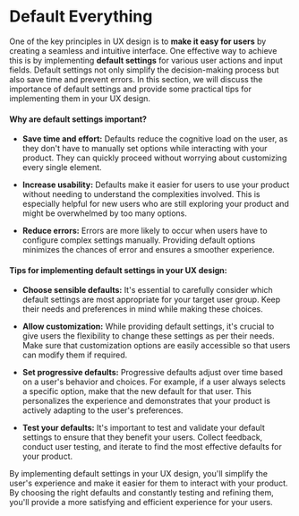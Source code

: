 # Default Everything

One of the key principles in UX design is to **make it easy for users** by creating a seamless and intuitive interface. One effective way to achieve this is by implementing **default settings** for various user actions and input fields. Default settings not only simplify the decision-making process but also save time and prevent errors. In this section, we will discuss the importance of default settings and provide some practical tips for implementing them in your UX design.

#### Why are default settings important?

- **Save time and effort:** Defaults reduce the cognitive load on the user, as they don't have to manually set options while interacting with your product. They can quickly proceed without worrying about customizing every single element.

- **Increase usability:** Defaults make it easier for users to use your product without needing to understand the complexities involved. This is especially helpful for new users who are still exploring your product and might be overwhelmed by too many options.

- **Reduce errors:** Errors are more likely to occur when users have to configure complex settings manually. Providing default options minimizes the chances of error and ensures a smoother experience.

#### Tips for implementing default settings in your UX design:

- **Choose sensible defaults:** It's essential to carefully consider which default settings are most appropriate for your target user group. Keep their needs and preferences in mind while making these choices.

- **Allow customization:** While providing default settings, it's crucial to give users the flexibility to change these settings as per their needs. Make sure that customization options are easily accessible so that users can modify them if required.

- **Set progressive defaults:** Progressive defaults adjust over time based on a user's behavior and choices. For example, if a user always selects a specific option, make that the new default for that user. This personalizes the experience and demonstrates that your product is actively adapting to the user's preferences.

- **Test your defaults:** It's important to test and validate your default settings to ensure that they benefit your users. Collect feedback, conduct user testing, and iterate to find the most effective defaults for your product.

By implementing default settings in your UX design, you'll simplify the user's experience and make it easier for them to interact with your product. By choosing the right defaults and constantly testing and refining them, you'll provide a more satisfying and efficient experience for your users.